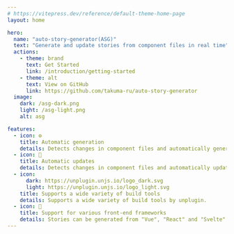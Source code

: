 ```yaml
---
# https://vitepress.dev/reference/default-theme-home-page
layout: home

hero:
  name: "auto-story-generator(ASG)"
  text: "Generate and update stories from component files in real time"
  actions:
    - theme: brand
      text: Get Started
      link: /introduction/getting-started
    - theme: alt
      text: View on GitHub
      link: https://github.com/takuma-ru/auto-story-generator
  image:
    dark: /asg-dark.png
    light: /asg-light.png
    alt: asg

features:
  - icon: ⚙️
    title: Automatic generation
    details: Detects changes in component files and automatically generates story files.
  - icon: 🔄
    title: Automatic updates
    details: Detects changes in component files and automatically updates meta information in stories.
  - icon:
      dark: https://unplugin.unjs.io/logo_dark.svg
      light: https://unplugin.unjs.io/logo_light.svg
    title: Supports a wide variety of build tools
    details: Supports a wide variety of build tools by unplugin.
  - icon: 🧩
    title: Support for various front-end frameworks
    details: Stories can be generated from "Vue", "React" and "Svelte" component files.
---
```


